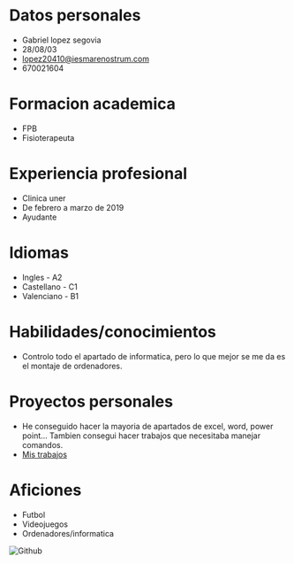 # Datos personales
* Gabriel lopez segovia
* 28/08/03
* lopez20410@iesmarenostrum.com
* 670021604

# Formacion academica
* FPB
* Fisioterapeuta

# Experiencia profesional
* Clinica uner
* De febrero a marzo de 2019
* Ayudante

# Idiomas
* Ingles - A2
* Castellano - C1
* Valenciano - B1

# Habilidades/conocimientos
* Controlo todo el apartado de informatica, pero lo que mejor se me da es el montaje de ordenadores.

# Proyectos personales
* He conseguido hacer la mayoria de apartados de excel, word, power point... Tambien consegui hacer trabajos que necesitaba manejar comandos.
* [Mis trabajos](trabajos.md)
# Aficiones
* Futbol
* Videojuegos
* Ordenadores/informatica

![Github](https://empresas.blogthinkbig.com/wp-content/uploads/2019/11/Aprende-a-defenderte-de-los-ciberdelicuentes-con-estas-herramientas-de-seguridad-inform%C3%A1tica.jpg?fit=640%2C446)


